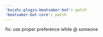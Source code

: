 ```yaml
---
'koishi-plugin-beatsaber-bot': patch
'beatsaber-bot-core': patch
---
```


fix: use proper preference while @ someone
